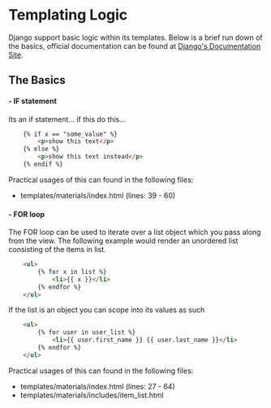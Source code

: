 # Templating Logic
Django support basic logic within its templates. Below is a brief run down of the basics,
official documentation can be found at [Django's Documentation Site](https://docs.djangoproject.com/en/3.0/ref/templates/language/).

## The Basics

#### - IF statement

Its an if statement... if this do this...

```html
    {% if x == "some_value" %}
        <p>show this text</p>
    {% else %}
        <p>show this text instead</p>
    {% endif %}
```

Practical usages of this can found in the following files:

   - templates/materials/index.html (lines: 39 - 60)

#### - FOR loop
The FOR loop can be used to iterate over a list object which you pass along from the view. The following example
would render an unordered list consisting of the items in list.

```html
    <ul>
        {% for x in list %}
            <li>{{ x }}</li>
        {% endfor %}
    </ul>
```

If the list is an object you can scope into its values as such

```html
    <ul>
        {% for user in user_list %}
            <li>{{ user.first_name }} {{ user.last_name }}</li>
        {% endfor %}
    </ul>
```

Practical usages of this can found in the following files:

   - templates/materials/index.html (lines: 27 - 64)
   - templates/materials/includes/item_list.html